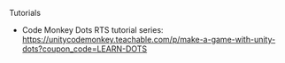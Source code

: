 Tutorials
- Code Monkey Dots RTS tutorial series: https://unitycodemonkey.teachable.com/p/make-a-game-with-unity-dots?coupon_code=LEARN-DOTS
